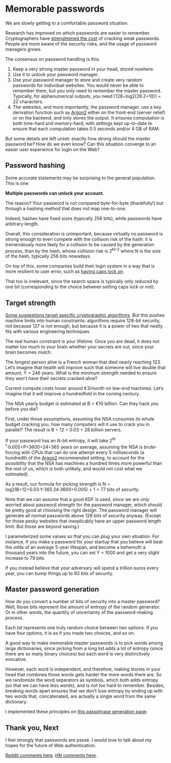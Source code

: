 # Memorable passwords

We are slowly getting to a comfortable password situation.

Research has improved on which passwords are easier to remember.
Cryptographers have [strenghtened the cost][Argon2-KDF] of cracking weak passwords.
People are more aware of the security risks,
and the usage of password managers grows.

The consensus on password handling is this:

1. Keep a very strong master password in your head, stored nowhere.
2. Use it to unlock your password manager.
3. Use your password manager to store and create very random passwords for individual websites.
   You would never be able to remember them, but you only need to remember the master password.
   Typically, for alphanumerical outputs, you need ⌈128÷log2(26·2+10)⌉ = 22 characters.
4. The websites, and more importantly, the password manager,
   use a key derivation function such as [Argon2][Argon2-KDF] either on the front-end
   (server relief) or on the backend, and only stores the output.
   It ensures computation is both time-hard and memory-hard, with settings kept up-to-date
   to ensure that each computation takes 0.5 seconds and/or 4 GB of RAM.

But some details are left unset: exactly how strong should the master password be?
How do we even know?
Can this situation converge to an easier user experience for login on the Web?

## Password hashing

Some accurate statements may be surprising to the general population.
This is one:

**Multiple passwords can unlock your account.**

The reason? Your password is not compared byte-for-byte (thankfully!)
but through a hashing method that does not map one-to-one.

Indeed, hashes have fixed sizes (typically 256 bits),
while passwords have arbitrary length.

Overall, this consideration is unimportant,
because virtually no password is strong enough
to even compete with the collision risk of the hash:
it is tremendously more likely for a collision to be caused by
the generation process, than by the hash,
whose collision risk is 2<sup>N÷2</sup>
where N is the size of the hash, typically 256 bits nowadays.

On top of this, some companies build their login system
in a way that is more resilient to user error,
such as [having caps lock on][Facebook passwords].

That too is irrelevant, since the search space is typically only reduced
by one bit (corresponding to the choice between setting caps lock or not).

## Target strength

[Some suggestions target specific cryptographic algorithms][StackOverflow strength suggestion].
But this pushes machine limits into human constraints:
algorithms require 128-bit security, not because 127 is not enough,
but because it is a power of two that neatly fits with various engineering techniques.

The real human constraint is your lifetime.
Once you are dead, it does not matter too much to your brain whether your secrets are out,
since your brain becomes mulch.

The longest person alive is a French woman that died nearly reaching 123.
Let’s imagine that health will improve
such that someone will live double that amount, Y = 246 years.
What is the minimum strength needed to ensure they won’t have their secrets cracked alive?

Current compute costs hover around €3/month on low-end machines.
Let’s imagine that it will improve a hundredfold in the coming century.

The NSA yearly budget is estimated at B = €10 billion.
Can they hack you before you die?

First, under those assumptions,
assuming the NSA consumes its whole budget cracking you,
how many computers will it use to crack you in parallel?
The result is B ÷ 12 ÷ 0.03 = 28 billion servers.

If your password has an N-bit entropy,
it will take 2<sup>N-1</sup>·0.005÷P÷3600÷24÷365 years on average,
assuming the NSA is brute-forcing with CPUs that can do one attempt every 5 milliseconds
(a hundredth of the [Argon2][Argon2-KDF] recommended setting,
to account for the possibility that the NSA has machines a hundred times more powerful
than the rest of us, which is both unlikely, and would not cost what we estimated).

As a result, our formula for picking strength is
N = log2(B÷12÷0.03·Y·365·24·3600÷0.005) + 1 = 77 bits of security.

Note that we can assume that a good KDF is used,
since we are only worried about password strength for the password manager,
which should be pretty good at choosing the right design.
The password manager will generate all normal passwords above 128 bits of security anyway.
(Except for those pesky websites that inexplicably have an upper password length limit.
But those are beyond saving.)

I parameterized some values so that you can plug your own situation.
For instance, if you make a password for your startup
that you believe will beat the odds of an average 5-year lifespan,
and become a behemoth a thousand years into the future, you can set Y = 1000
and get a very slight increase to 79 bits.

If you instead believe that your adversary will spend a trillion euros every year,
you can bump things up to 83 bits of security.

## Master password generation

How do you convert a number of bits of security into a master password?
Well, those bits represent the amount of entropy of the random generator.
Or in other words, the quantity of uncertainty of the password-making process.

Each bit represents one truly random choice between two options.
If you have four options, it is as if you made two choices, and so on.

A good way to make memorable master passwords is to pick words among large dictionaries,
since picking from a long list adds a lot of entropy (since there are so many binary choices)
but each word is very distinctively evocative.

However, each word is independent, and therefore,
making stories in your head that combines those words gets harder the more words there are.
So we randomize the word separators as symbols,
which both adds entropy (so that we can have less words),
and is not too hard to remember. Besides, breaking words apart ensures that
we don’t lose entropy by ending up with two words that, concatenated,
are actually a single word from the same dictionary.

I implemented these principles on [this passphrase generation page][passphrase].

## Thank you, Next

I feel strongly that passwords are passé.
I would love to talk about my hopes for the future of Web authentication.

[Reddit comments here][].
[HN comments here][].

[Argon2-KDF]: https://password-hashing.net/argon2-specs.pdf
[Facebook passwords]: https://www.zdnet.com/article/facebook-passwords-are-not-case-sensitive-update
[StackOverflow strength suggestion]: https://crypto.stackexchange.com/questions/60815/recommended-minimum-entropy-for-online-passwords-in-2018
[passphrase]: https://espadrine.github.io/passphrase/
[Reddit comments here]: https://www.reddit.com/r/programming/comments/hf63bp/generate_cryptographically_secure_passphrases_at/
[HN comments here]: https://news.ycombinator.com/item?id=23632533

<script type="application/ld+json">
{ "@context": "http://schema.org",
  "@type": "BlogPosting",
  "datePublished": "2020-06-24T19:50:27Z",
  "keywords": "crypto" }
</script>
